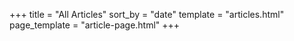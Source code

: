 +++
title = "All Articles"
sort_by = "date"
template = "articles.html"
page_template = "article-page.html"
+++